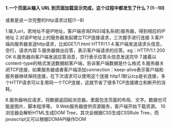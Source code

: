 #### 1.一个页面从输入 URL 到页面加载显示完成，这个过程中都发生了什么？(1--10)
或者是说一次完整的http请求过程(1--8)

1.输入url，若地址不是IP地址，客户端咨询DNS(域名系统)服务器，得到相应的IP地址
2.对该IP地址上的服务器发起建立TCP连接请求，三次握手进行连接
3.客户端向服务器发送http请求，比如GET/1.html HTTP/1.1
4.客户端发送请求头信息，空行，请求内容
5.服务器做出应答，表示客户端请求的应答。eg：HTTP/1.1 200 OK
6.服务器向客户端发送应答消息，空行表示应答头信息发送完毕
7.接着以content-type的格式发送数据給客户端，告诉客户端数据是什么格式
8.服务器关闭TCP连接，如果服务器或者客户端添加connection：keep-alive表示客户端和服务器继续保持连接，在下次请求可以使用这个连接
http1.1默认tcp是长连接，多个HTTP请求可以复用同一个TCP连接，这就节省了很多TCP连接建立和断开的消耗。

8.服务器响应请求，将数据返回給浏览器。里面包含页面的布局、文字。数据也可能是图片、脚本程序等。
9.Web服务器提供资源服务，客户端开始下载资源。
10浏览器会解析HTML生成DOM Tree，其次会根据CSS生成CSSRule Tree，而javascript又可以根据DOMAPI操作DOM

